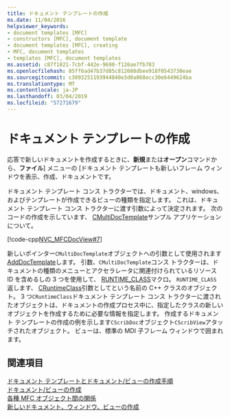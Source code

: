 ```yaml
---
title: ドキュメント テンプレートの作成
ms.date: 11/04/2016
helpviewer_keywords:
- document templates [MFC]
- constructors [MFC], document template
- document templates [MFC], creating
- MFC, document templates
- templates [MFC], document templates
ms.assetid: c87f1821-7cbf-442e-9690-f126ae7fb783
ms.openlocfilehash: 85ff6ad47b37d85c812608dbee918f0543730eae
ms.sourcegitcommit: c3093251193944840e3d0a068ecc30e6449624ba
ms.translationtype: MT
ms.contentlocale: ja-JP
ms.lasthandoff: 03/04/2019
ms.locfileid: "57271679"
---
```

# <a name="document-template-creation"></a>ドキュメント テンプレートの作成

応答で新しいドキュメントを作成するときに、**新規**または**オープン**コマンドから、**ファイル**] メニューの [ドキュメント テンプレートも新しいフレーム ウィンドウを表示、作成、ドキュメントです。

ドキュメント テンプレート コンス トラクターでは、ドキュメント、windows、およびテンプレートが作成できるビューの種類を指定します。 これは、ドキュメント テンプレート コンス トラクターに渡す引数によって決定されます。 次のコードの作成を示しています、 [CMultiDocTemplate](../mfc/reference/cmultidoctemplate-class.md)サンプル アプリケーションについて。

[!code-cpp[NVC_MFCDocView#7](../mfc/codesnippet/cpp/document-template-creation_1.cpp)]

新しいポインター`CMultiDocTemplate`オブジェクトへの引数として使用されます[AddDocTemplate](../mfc/reference/cwinapp-class.md#adddoctemplate)します。 引数、`CMultiDocTemplate`コンス トラクターは、ドキュメントの種類のメニューとアクセラレータに関連付けられているリソース ID を含めるしの 3 つを使用して、 [RUNTIME_CLASS](../mfc/reference/run-time-object-model-services.md#runtime_class)マクロ。 `RUNTIME_CLASS` 返します、 [CRuntimeClass](../mfc/reference/cruntimeclass-structure.md)引数としてという名前の C++ クラスのオブジェクト。 3 つ`CRuntimeClass`ドキュメント テンプレート コンス トラクターに渡されたオブジェクトは、ドキュメントの作成プロセス中に、指定したクラスの新しいオブジェクトを作成するために必要な情報を指定します。 作成するドキュメント テンプレートの作成の例を示します`CScribDoc`オブジェクト`CScribView`アタッチされたオブジェクト。 ビューは、標準の MDI 子フレーム ウィンドウで囲まれます。

## <a name="see-also"></a>関連項目

[ドキュメント テンプレートとドキュメント/ビューの作成手順](../mfc/document-templates-and-the-document-view-creation-process.md)<br/>
[ドキュメント/ビューの作成](../mfc/document-view-creation.md)<br/>
[各種 MFC オブジェクト間の関係](../mfc/relationships-among-mfc-objects.md)<br/>
[新しいドキュメント、ウィンドウ、ビューの作成](../mfc/creating-new-documents-windows-and-views.md)
